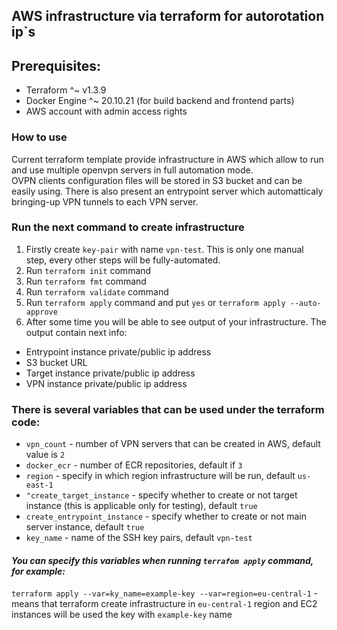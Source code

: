## AWS infrastructure via terraform for autorotation ip`s

## Prerequisites:

- Terraform ^~ v1.3.9
- Docker Engine ^~ 20.10.21 (for build backend and frontend parts)
- AWS account with admin access rights

### How to use

Current terraform template provide infrastructure in AWS which allow to run and use multiple openvpn servers in full automation mode.  
OVPN clients configuration files will be stored in S3 bucket and can be easily using. There is also present an entrypoint server which automatticaly bringing-up VPN tunnels to each VPN server.

### Run the next command to create infrastructure
1. Firstly create `key-pair` with name `vpn-test`. This is only one manual step, every other steps will be fully-automated.
2. Run `terraform init` command
3. Run `terraform fmt` command
4. Run `terraform validate` command
3. Run `terraform apply` command and put `yes` or `terraform apply --auto-approve`
4. After some time you will be able to see output of your infrastructure. The output contain next info:
- Entrypoint instance private/public ip address
- S3 bucket URL
- Target instance private/public ip address
- VPN instance private/public ip address

### There is several variables that can be used under the terraform code:

- `vpn_count` - number of VPN servers that can be created in AWS, default value is `2`
- `docker_ecr` - number of ECR repositories, default if `3`
- `region` - specify in which region infrastructure will be run, default `us-east-1`
- `"create_target_instance` - specify whether to create or not target instance (this is applicable only for testing), default `true`
- `create_entrypoint_instance` - specify whether to create or not main server instance, default `true`
- `key_name` - name of the SSH key pairs, default `vpn-test`

#### *You can specify this variables when running `terrafom apply` command, for example:*

`terraform apply --var=ky_name=example-key --var=region=eu-central-1` - means that terraform create infrastructure in `eu-central-1` region and EC2 instances will be used the key with `example-key` name
